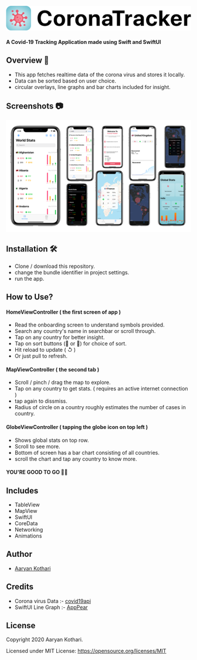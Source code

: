  <p float="left">
 <img src ="assets/banner.png"  />      
 </p>

#### A Covid-19 Tracking Application made using Swift and SwiftUI

## Overview 🦠
- This app fetches realtime data of the corona virus and stores it locally.
- Data can be sorted based on user choice.
- circular overlays, line graphs and bar charts included for insight.

## Screenshots 📷
 <p float="left">
 <img src ="assets/screenshots.png"  />      
 </p>
 
 ## Installation 🛠
 - Clone / download this repository.
 - change the bundle identifier in project settings.
 - run the app.
 
 ## How to Use?
 #### HomeViewController ( the first screen of app )
 - Read the onboarding screen to understand symbols provided.
 - Search any country's name in searchbar or scroll through.
 - Tap on any country for better insight.
 - Tap on sort buttons (🔼 or 🔽) for choice of sort.
 - Hit reload to update ( ↺ )
 - Or just pull to refresh.

 #### MapViewController ( the second tab )
 - Scroll / pinch / drag the map to explore.
 - Tap on any country to get stats. ( requires an active internet connection )
 - tap again to dissmiss.
 - Radius of circle on a country roughly estimates the number of cases in country.
 
 #### GlobeViewController ( tapping the globe icon on top left )
 - Shows global stats on top row.
 - Scroll to see more.
 - Bottom of screen has a bar chart consisting of all countries.
 - scroll the chart and tap any country to know more.
 
 #### YOU'RE GOOD TO GO 👍🏻
 
## Includes
- TableView
- MapView
- SwiftUI
- CoreData
- Networking
- Animations

 
## Author
* [Aaryan Kothari](https://github.com/aaryankotharii)

## Credits
- Corona virus Data :-  [covid19api](https://covid19api.com)
- SwiftUI Line Graph :-   [AppPear](https://github.com/AppPear/ChartView)

## License

 Copyright 2020 Aaryan Kothari.

 Licensed under MIT License: https://opensource.org/licenses/MIT
